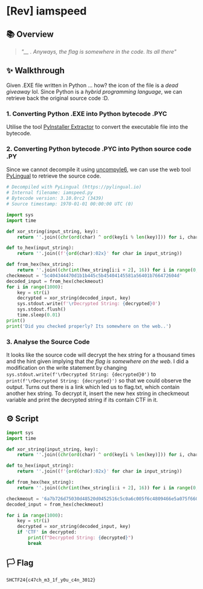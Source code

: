 # [Rev] iamspeed

## 📚 Overview

> *"__ . Anyways, the flag is somewhere in the code. Its all there"*

## ✨ Walkthrough

Given .EXE file written in Python ... how? the icon of the file is a *dead giveaway* lol. Since Python is a *hybrid programming language*, we can retrieve back the original source code :D.

### 1. Converting Python .EXE into Python bytecode .PYC 

Utilise the tool [PyInstaller Extractor](https://github.com/extremecoders-re/pyinstxtractor) to convert the executable file into the bytecode. 

### 2. Converting Python bytecode .PYC into Python source code .PY

Since we cannot decompile it using [uncompyle6](https://pypi.org/project/uncompyle6/), we can use the web tool [PyLingual](https://pylingual.io/) to retrieve the source code.

```python
# Decompiled with PyLingual (https://pylingual.io)
# Internal filename: iamspeed.py
# Bytecode version: 3.10.0rc2 (3439)
# Source timestamp: 1970-01-01 00:00:00 UTC (0)

import sys
import time

def xor_string(input_string, key):
    return ''.join((chr(ord(char) ^ ord(key[i % len(key)])) for i, char in enumerate(input_string)))

def to_hex(input_string):
    return ''.join((f'{ord(char):02x}' for char in input_string))

def from_hex(hex_string):
    return ''.join((chr(int(hex_string[i:i + 2], 16)) for i in range(0, len(hex_string), 2)))
checkmeout = '5c404344470d1b1b445c5b45404145581a56401b766472604d'
decoded_input = from_hex(checkmeout)
for i in range(1000):
    key = str(i)
    decrypted = xor_string(decoded_input, key)
    sys.stdout.write(f'\rDecrypted String: {decrypted}0')
    sys.stdout.flush()
    time.sleep(0.01)
print()
print('Did you checked properly? Its somewhere on the web..')
```

### 3. Analyse the Source Code

It looks like the source code will decrypt the hex string for a thousand times and the hint given implying that *the flag is somewhere on the web*. I did a modification on the write statement by changing `sys.stdout.write(f'\rDecrypted String: {decrypted}0')` to `print(f'\rDecrypted String: {decrypted}')` so that we could observe the output. Turns out there is a link which led us to flag.txt, which contain another hex string. To decrypt it, insert the new hex string in checkmeout variable and print the decrypted string if its contain CTF in it.

## ⚙ Script

```python
import sys
import time

def xor_string(input_string, key):
    return ''.join((chr(ord(char) ^ ord(key[i % len(key)])) for i, char in enumerate(input_string)))

def to_hex(input_string):
    return ''.join((f'{ord(char):02x}' for char in input_string))

def from_hex(hex_string):
    return ''.join((chr(int(hex_string[i:i + 2], 16)) for i in range(0, len(hex_string), 2)))

checkmeout = '6a7b726d75030d48520d0452516c5c0a6c005f6c4809466e5a075f66000108014c'
decoded_input = from_hex(checkmeout)

for i in range(1000):
    key = str(i)
    decrypted = xor_string(decoded_input, key)
    if 'CTF' in decrypted:
        print(f"Decrypted String: {decrypted}")
        break
```

## 🏳️ Flag

`SHCTF24{c47ch_m3_1f_y0u_c4n_3012}`